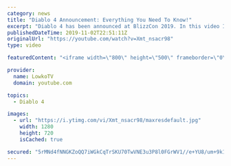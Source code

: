 ```yaml
---
category: news
title: "Diablo 4 Announcement: Everything You Need To Know!"
excerpt: "Diablo 4 has been announced at BlizzCon 2019. In this video I go over everything you need to know about this upcoming Blizzard Entertainment game."
publishedDateTime: 2019-11-02T22:51:11Z
originalUrl: "https://youtube.com/watch?v=Xmt_nsacr98"
type: video

featuredContent: "<iframe width=\"800\" height=\"500\" frameborder=\"0\" src=\"https://www.youtube.com/embed/Xmt_nsacr98\" allow=\"accelerometer; autoplay; encrypted-media; gyroscope; picture-in-picture\" allowfullscreen></iframe>"

provider:
  name: LowkoTV
  domain: youtube.com

topics:
  - Diablo 4

images:
  - url: "https://i.ytimg.com/vi/Xmt_nsacr98/maxresdefault.jpg"
    width: 1280
    height: 720
    isCached: true

secured: "5rMNd4fNNGKZoQQ7iWGkCqTrSKU70TwVNE3u3P8l0FGrWV1//e+YU8/um+9k1kW4NKOl4xJWAYXFLcacswM1J23RYSMQ38vgr5j/WkUHBSO5/0lxkkJsUVKd0sO5BDtQcF+/uVu4Lx+DTos1CgwWAjw2t1ybRtG+PR+4F9r7Jpq1k9uDqKG0yiDfHK4F9tYjjY9AbPXrlsUTN19Jp9pDf76Jn0TxtOO00Efg/z/4soXa2m9GjpM3d5n8xKswt0sPudLEauTefO4cmJFZ/BPt/ycs2l/GnTgVEoBvC623dIirKMXVZYUDtB3CBuuUVI2X/XjddTNOKNuEZEQfeWb2q+Vl+1Yjil3khUb5np12IBlH5u/M7ctyEN811g07KHiwtLo9jiTllz8e3MlI1AfWLrSqQfmhqK4LEOZmAEx5gyaQ13L+8CCdcZvknjwIlcLj;HlFOGtFoONhiRrWwKU6yNw=="
---
```


